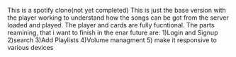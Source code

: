 This is a spotify clone(not yet completed)
This is just the base version with the player working to understand how the songs can be got from the server loaded and played. 
The player and cards are fully fucntional.
The parts reamining, that i want to finish in the enar future are:
1)Login and Signup
2)search
3)Add Playlists
4)Volume managment
5) make it responsive to various devices
